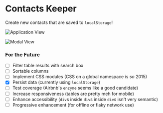 # Contacts Keeper

Create new contacts that are saved to `localStorage`!

![Application View](http://i.imgur.com/c1bz3Cn.png)

![Modal View](http://i.imgur.com/xoW0zLf.png)

### For the Future
- [ ] Filter table results with search box
- [ ] Sortable columns
- [ ] Implement CSS modules (CSS on a global namespace is *so* 2015)
- [x] Persist data (currently using `localStorage`)
- [ ] Test coverage (Airbnb's `enzyme` seems like a good candidate)
- [ ] Increase responsiveness (tables are pretty meh for mobile)
- [ ] Enhance accessibility (`div`s inside `div`s inside `div`s isn't very semantic)
- [ ] Progressive enhancement (for offline or flaky network use)
